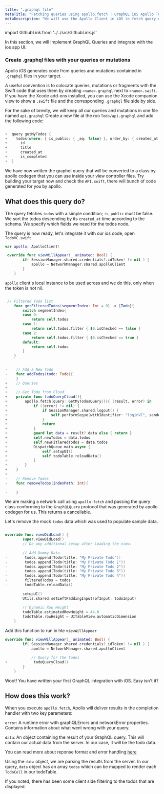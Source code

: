 ```yaml
---
title: ".graphql file"
metaTitle: "Fetching queries using apollo.fetch | GraphQL iOS Apollo Tutorial"
metaDescription: "We will use the Apollo Client in iOS to fetch query using apollo.fetch. We will declare the graphql query inside .graphql files"
---
```


import GithubLink from '../../src/GithubLink.js'

In this section, we will implement GraphQL Queries and integrate with the ios app UI. 

### Create .graphql files with your queries or mutations

Apollo iOS generates code from queries and mutations contained in `.graphql` files in your target.

A useful convention is to colocate queries, mutations or fragments with the Swift code that uses them by creating `<name>.graphql` next to `<name>.swift`. If you have the Xcode add-ons installed, you can use the Xcode companion view to show a `.swift` file and the corresponding `.graphql` file side by side.

For the sake of brevity, we will keep all our queries and mutations in one file named `api.graphql`
Create a new file at the roo `Todo/api.graphql` and add the following code:

<GithubLink link="https://github.com/hasura/learn-graphql/blob/master/tutorials/mobile/ios-apollo/app-final/Todo/api.graphql" text="Todo/api.graphql" />

```swift

+  query getMyTodos {
+    todos(where: { is_public: { _eq: false} }, order_by: { created_at: desc }) {
+      id
+      title
+      created_at
+      is_completed
+  }
```

We have now written the graphql query that will be converted to a class by apollo codegen that you can use inside your view controller files. Try building your target now and check the `API.swift`, there will bunch of code generated for you by apollo.

What does this query do? 
------------------------
The query fetches `todos` with a simple condition; `is_public` must be false. We sort the todos descending by its `created_at` time according to the schema. We specify which fields we need for the todos node.

The query is now ready, let's integrate it with our ios code, open `TodoVC.swift`

```swift
var apollo: ApolloClient!

```

```swift
 override func viewWillAppear(_ animated: Bool) {
        if( SessionManager.shared.credentials?.idToken! != nil ) {
            apollo = NetworkManager.shared.apolloClient
        }
    }
```

`apollo` client's local instance to be used across and we do this, only when the token is not nil.

```swift

 // Filtered Todo list
    func getFilteredTodos(segmentIndex: Int = 0) -> [Todo]{
        switch segmentIndex{
        case 0:
            return self.todos
        case 1:
            return self.todos.filter { $0.isChecked == false }
        case 2:
            return self.todos.filter { $0.isChecked == true }
        default:
            return self.todos
        }
    }
    
    
-    // Add a New Todo
-    func addTodos(todo: Todo){
-    }
+    // Queries
+    
+    // Get Todo from Cloud
+    private func todoQueryCloud(){
+        apollo.fetch(query: GetMyTodosQuery()){ (result, error) in
+            if ((error) != nil) {
+                if SessionManager.shared.logout() {
+                    self.performSegue(withIdentifier: "loginVC", sender: self)
+                }
+                return
+            }
+            guard let data = result?.data else { return }
+            self.newTodos = data.todos
+            self.newFitleredTodos = data.todos
+            DispatchQueue.main.async {
+                self.setupUI()
+                self.todoTable.reloadData()
+            }
+        }
+    }
+    
-    // Remove Todos
-    func removeTodos(indexPath: Int){
-        
-    }
```

We are making a network call using `apollo.fetch` and passing the query class conforming to the `GraphQLQuery` protocol that was generated by apollo codegen for us. This returns a cancellable.

Let's remove the mock `todos` data which was used to populate sample data.

```swift

override func viewDidLoad() {
        super.viewDidLoad()
        // Do any additional setup after loading the view.
        
        // Add Dummy Data
-        todos.append(Todo(title: "My Private Todo"))
-        todos.append(Todo(title: "My Private Todo 1"))
-        todos.append(Todo(title: "My Private Todo 2"))
-        todos.append(Todo(title: "My Private Todo 3"))
-        todos.append(Todo(title: "My Private Todo 4"))
-        filteredTodos = todos
-        todoTable.reloadData()
        
        setupUI()
        Utils.shared.setLeftPaddingInput(ofInput: todoInput)
        
        // Dynamic Row Height
        todoTable.estimatedRowHeight = 44.0
        todoTable.rowHeight = UITableView.automaticDimension
    }

```

Add this function to run in hte `viewWillAppear`

```swift
override func viewWillAppear(_ animated: Bool) {
        if( SessionManager.shared.credentials?.idToken! != nil ) {
            apollo = NetworkManager.shared.apolloClient
            
            // Query for the todos
+            todoQueryCloud()
        }
    }
```

Woot! You have written your first GraphQL integration with iOS. Easy isn't it?

How does this work?
-------------------
When you execute `apollo.fetch`, Apollo will deliver results in the completion handler with two key parameters:

`error`: A runtime error with graphQLErrors and networkError properties. Contains information about what went wrong with your query.

`data`: An object containing the result of your GraphQL query. This will contain our actual data from the server. In our case, it will be the todo data.

You can read more about reponse format and error handling [here](https://graphql.github.io/graphql-spec/)

Using the `data` object, we are parsing the results from the server. In our query, `data` object has an array `todos` which can be mapped to render each `TodoCell` in our todoTable.

If you noted, there has been some client side filtering to the todos that are displayed.
